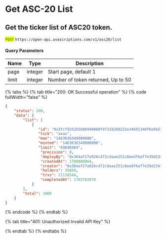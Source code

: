 # Get ASC-20 List

## Get the ticker list of ASC20 token.

<mark style="color:green;">`POST`</mark> `https://open-api.avascriptions.com/v1/asc20/list`

#### Query Parameters

| Name  | Type    | Description                        |
| ----- | ------- | ---------------------------------- |
| page  | integer | Start page, default 1              |
| limit | integer | Number of token returned, Up to 50 |

{% tabs %}
{% tab title="200: OK Successful operation" %}
{% code fullWidth="false" %}

```json
{
    "status": 200,
    "data": {
        "list": [
            {
               "id": "0x3fcf9252b5b0b940080f4f318208221e34691340f0a9a53d1b107b0a61b0cf10",
               "tick": "avav",
               "max": "1463636349000000",
               "minted": "1463636349000000",
               "limit": "69696969",
                "precision": 0,
                "deployBy": "0x364af27a926c472cdaae251c8eedf6af7e39d234",
                "createdAt": 1700888064,
                "creator": "0x364af27a926c472cdaae251c8eedf6af7e39d234",
                "holders": 39669,
                "trxs": 21138544,
                "completedAt": 1702782070
            }
        ],
        "total": 1000
    }
}
```

{% endcode %}
{% endtab %}

{% tab title="401: Unauthorized Invalid API Key" %}

{% endtab %}
{% endtabs %}
